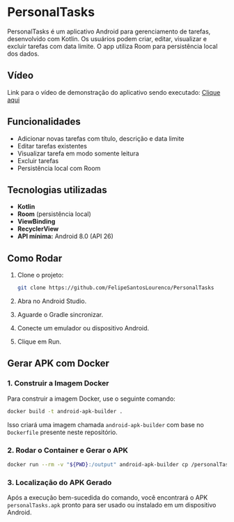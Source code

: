 # PersonalTasks

PersonalTasks é um aplicativo Android para gerenciamento de tarefas, desenvolvido com Kotlin. Os usuários podem criar, editar, visualizar e excluir tarefas com data limite. O app utiliza Room para persistência local dos dados.

## Vídeo
Link para o vídeo de demonstração do aplicativo sendo executado:
[Clique aqui](https://youtu.be/otX0wWEeAFY)

## Funcionalidades

- Adicionar novas tarefas com título, descrição e data limite
- Editar tarefas existentes
- Visualizar tarefa em modo somente leitura
- Excluir tarefas
- Persistência local com Room

## Tecnologias utilizadas

- **Kotlin**
- **Room** (persistência local)
- **ViewBinding**
- **RecyclerView**
- **API mínima:** Android 8.0 (API 26)


## Como Rodar

1. Clone o projeto:
   ```bash
   git clone https://github.com/FelipeSantosLourenco/PersonalTasks

2. Abra no Android Studio.

3. Aguarde o Gradle sincronizar.

4. Conecte um emulador ou dispositivo Android.

5. Clique em Run.

## Gerar APK com Docker

### 1. Construir a Imagem Docker

Para construir a imagem Docker, use o seguinte comando:

```bash  
docker build -t android-apk-builder .
```

Isso criará uma imagem chamada `android-apk-builder` com base no `Dockerfile` presente neste repositório.

### 2. Rodar o Container e Gerar o APK
```bash  
docker run --rm -v "${PWD}:/output" android-apk-builder cp /personalTasks.apk /output/
```

### 3. Localização do APK Gerado
Após a execução bem-sucedida do comando, você encontrará o APK  `personalTasks.apk` pronto para ser usado ou instalado em um dispositivo Android.
